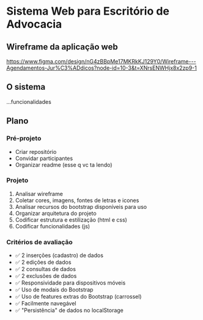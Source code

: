 # Sistema Web para Escritório de Advocacia

## Wireframe da aplicação web
https://www.figma.com/design/nG4zBBpMe17MKRkKJ129Y0/Wireframe---Agendamentos-Jur%C3%ADdicos?node-id=10-3&t=XNrsENWHjx8x2zp9-1

## O sistema

...funcionalidades

## Plano

### Pré-projeto

- Criar repositório
- Convidar participantes
- Organizar readme (esse q vc ta lendo)

### Projeto

1. Analisar wireframe
2. Coletar cores, imagens, fontes de letras e icones
3. Analisar recursos do bootstrap disponíveis para uso
4. Organizar arquitetura do projeto
5. Codificar estrutura e estilização (html e css)
6. Codificar funcionalidades (js)


### Critérios de avaliação

- ✅ 2 inserções (cadastro) de dados
- ✅ 2 edições de dados
- ✅ 2 consultas de dados
- ✅ 2 exclusões de dados
- ✅ Responsividade para dispositivos móveis
- ✅ Uso de modais do Bootstrap
- ✅ Uso de features extras do Bootstrap (carrossel)
- ✅ Facilmente navegável
- ✅ "Persistência" de dados no localStorage
